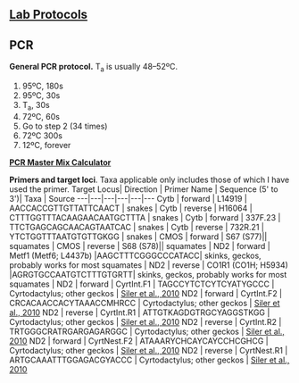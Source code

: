## [Lab Protocols](https://github.com/JeffWeinell/lab-protocols/blob/main/README.md)

## PCR

**General PCR protocol.** T<sub>a</sub> is usually 48–52ºC.

1. 95ºC, 180s
2. 95ºC, 30s
3. T<sub>a</sub>, 30s
4. 72ºC, 60s
5. Go to step 2 (34 times)
6. 72ºC 300s
7. 12ºC, forever

[**PCR Master Mix Calculator**](https://docs.google.com/spreadsheets/d/116dt41wZdYawEEVu8upvssZwvIqVNxRBZ9417bQTx8I/edit?usp=sharing)

**Primers and target loci**. Taxa applicable only includes those of which I have used the primer.
Target Locus| Direction | Primer Name | Sequence (5' to 3')| Taxa | Source
---|---|---|---|---|---
Cytb | forward | L14919 | AACCACCGTTGTTATTCAACT | snakes | 
Cytb | reverse | H16064 | CTTTGGTTTACAAGAACAATGCTTTA | snakes  | 
Cytb | forward | 337F.23 | TTCTGAGCAGCAACAGTAATCAC | snakes | 
Cytb | reverse | 732R.21 | YTCTGGTTTAATGTGTTGKGG | snakes | 
CMOS | forward | S67 (S77)|| squamates | 
CMOS | reverse | S68 (S78)|| squamates | 
ND2  | forward | Metf1 (Metf6; L4437b) |AAGCTTTCGGGCCCATACC| skinks, geckos, probably works for most squamates | 
ND2  | reverse | CO1R1 (CO1H; H5934) |AGRGTGCCAATGTCTTTGTGRTT| skinks, geckos, probably works for most squamates | 
ND2  | forward | CyrtInt.F1 | TAGCCYTCTCYTCYATYGCCC | Cyrtodactylus; other geckos | [Siler et al., 2010](https://doi.org/10.1016/j.ympev.2010.01.027)
ND2  | forward | CyrtInt.F2 | CRCACAACCACYTAAACCMHRCC | Cyrtodactylus; other geckos | [Siler et al., 2010](https://doi.org/10.1016/j.ympev.2010.01.027)
ND2  | reverse | CyrtInt.R1 | ATTGTKAGDGTRGCYAGGSTKGG | Cyrtodactylus; other geckos | [Siler et al., 2010](https://doi.org/10.1016/j.ympev.2010.01.027)
ND2  | reverse | CyrtInt.R2 | TRTGGGCRATRGARGAGARGGC | Cyrtodactylus; other geckos | [Siler et al., 2010](https://doi.org/10.1016/j.ympev.2010.01.027)
ND2  | forward | CyrtNest.F2 | ATAAARYCHCAYCAYCCHCGHCG | Cyrtodactylus; other geckos | [Siler et al., 2010](https://doi.org/10.1016/j.ympev.2010.01.027)
ND2  | reverse | CyrtNest.R1 | ARTGCAAATTTGGAGACGYACCC | Cyrtodactylus; other geckos | [Siler et al., 2010](https://doi.org/10.1016/j.ympev.2010.01.027)
